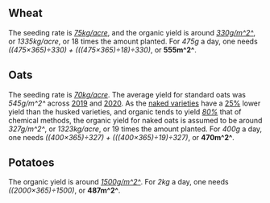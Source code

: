 ## Wheat
The seeding rate is [*75kg/acre*](https://www.cotswoldseeds.com/species/105/wheat),
and the organic yield is around [*330g/m^2^*](https://academic.oup.com/bioscience/article/55/10/820/274240),
or *1335kg/acre*, or 18 times the amount planted. For *475g* a day, one needs
*((475×365)÷330) + (((475×365)÷18)÷330)*, or **555m^2^**.

## Oats
The seeding rate is [*70kg/acre*](https://www.cotswoldseeds.com/species/106/oats).
The average yield for standard oats was *545g/m^2^* across [2019](https://assets.publishing.service.gov.uk/government/uploads/system/uploads/attachment_data/file/868943/structure-jun2019prov-UK-28feb20.pdf)
and [2020](https://assets.publishing.service.gov.uk/government/uploads/system/uploads/attachment_data/file/946161/structure-jun2020final-uk-22dec20.pdf).
As the [naked varieties](https://en.wikipedia.org/wiki/Avena_nuda) have
a [25%](https://www.premiumcrops.com/spring-naked-oats.html) lower yield
than the husked varieties, and organic tends to yield [*80%*](https://www.sciencedirect.com/science/article/pii/S0308521X1100182X)
that of chemical methods, the organic yield for naked oats is assumed to
be around *327g/m^2^*, or *1323kg/acre*, or 19 times the amount planted.
For *400g* a day, one needs *((400×365)÷327) + (((400×365)÷19)÷327)*,
or **470m^2^**.

## Potatoes
The organic yield is around [*1500g/m^2^*](https://www.organicresearchcentre.com/manage/authincludes/article_uploads/Potato_guide_ORC_Download.pdf).
For *2kg* a day, one needs *((2000×365)÷1500)*, or **487m^2^**.
